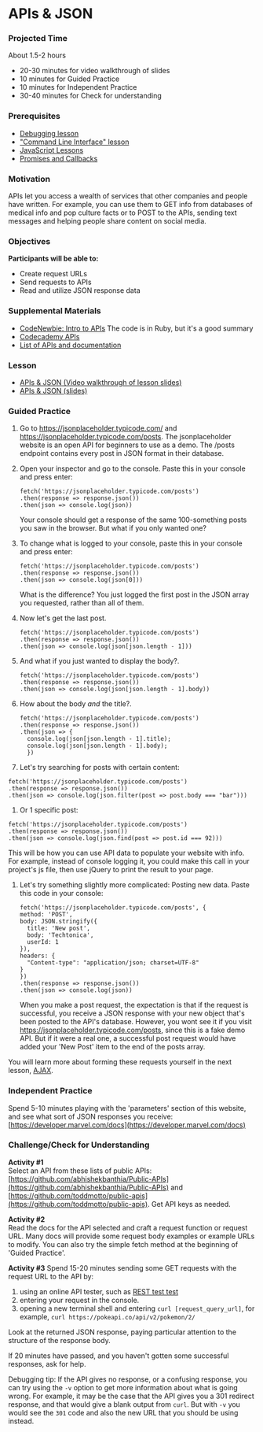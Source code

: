 # APIs & JSON

### Projected Time

About 1.5-2 hours

- 20-30 minutes for video walkthrough of slides
- 10 minutes for Guided Practice
- 10 minutes for Independent Practice
- 30-40 minutes for Check for understanding

### Prerequisites

- [Debugging lesson](/debugging/debugging.md)
- ["Command Line Interface" lesson](/command-line/command-line-interface.md)
- [JavaScript Lessons](/javascript)
- [Promises and Callbacks](javascript/javascript-9.md)

### Motivation

APIs let you access a wealth of services that other companies and people have written. For example, you can use them to GET info from databases of medical info and pop culture facts or to POST to the APIs, sending text messages and helping people share content on social media.

### Objectives

**Participants will be able to:**
- Create request URLs
- Send requests to APIs
- Read and utilize JSON response data

### Supplemental Materials

- [CodeNewbie: Intro to APIs](https://www.codenewbie.org/blogs/an-intro-to-apis) The code is in Ruby, but it's a good summary
- [Codecademy APIs](https://www.codecademy.com/apis)
- [List of APIs and documentation](https://any-api.com/)

### Lesson

- [APIs & JSON (Video walkthrough of lesson slides)](https://drive.google.com/open?id=1sQCNXK9u8VD4xqlxmPVBEzB6mE2OqNFH)
- [APIs & JSON (slides)](https://docs.google.com/presentation/d/1sD3nwQnhbe1wPnAWes0Nbt578tJacTtx0Yqy8XFp7w8/edit?usp=sharing)

### Guided Practice
1. Go to https://jsonplaceholder.typicode.com/ and https://jsonplaceholder.typicode.com/posts. The jsonplaceholder website is an open API for beginners to use as a demo. The /posts endpoint contains every post in JSON format in their database.

1. Open your inspector and go to the console. Paste this in your console and press enter:
    ```
    fetch('https://jsonplaceholder.typicode.com/posts')
    .then(response => response.json())
    .then(json => console.log(json))
    ```
    Your console should get a response of the same 100-something posts you saw in the browser.  But what if you only wanted one?
  
1. To change what is logged to your console, paste this in your console and press enter:
    ```
    fetch('https://jsonplaceholder.typicode.com/posts')
    .then(response => response.json())
    .then(json => console.log(json[0]))
    ```
    What is the difference?  You just logged the first post in the JSON array you requested, rather than all of them.  
  
1.  Now let's get the last post.
    ```
    fetch('https://jsonplaceholder.typicode.com/posts')
    .then(response => response.json())
    .then(json => console.log(json[json.length - 1]))
    ```

1.  And what if you just wanted to display the body?.
    ```
    fetch('https://jsonplaceholder.typicode.com/posts')
    .then(response => response.json())
    .then(json => console.log(json[json.length - 1].body))
    ```
    
1.  How about the body *and* the title?.
    ```
    fetch('https://jsonplaceholder.typicode.com/posts')
    .then(response => response.json())
    .then(json => {
      console.log(json[json.length - 1].title);
      console.log(json[json.length - 1].body);
      })
    ```
1. Let's try searching for posts with certain content:
  ```
  fetch('https://jsonplaceholder.typicode.com/posts')
  .then(response => response.json())
  .then(json => console.log(json.filter(post => post.body === "bar")))
  ```
  
1. Or 1 specific post:
  ```
  fetch('https://jsonplaceholder.typicode.com/posts')
  .then(response => response.json())
  .then(json => console.log(json.find(post => post.id === 92)))
  ```

   This will be how you can use API data to populate your website with info.  For example, instead of console logging it, you could make this call in your project's js file, then use jQuery to print the result to your page.

1. Let's try something slightly more complicated: Posting new data.  Paste this code in your console:
    ```
    fetch('https://jsonplaceholder.typicode.com/posts', {
    method: 'POST',
    body: JSON.stringify({
      title: 'New post',
      body: 'Techtonica',
      userId: 1
    }),
    headers: {
      "Content-type": "application/json; charset=UTF-8"
    }
    })
    .then(response => response.json())
    .then(json => console.log(json))
    ```
    When you make a post request, the expectation is that if the request is successful, you receive a JSON response with your new object that's been posted to the API's database.  However, you wont see it if you visit https://jsonplaceholder.typicode.com/posts, since this is a fake demo API. But if it were a real one, a successful post request would have added your 'New Post' item to the end of the posts array.
    
 You will learn more about forming these requests yourself in the next lesson, [AJAX](/ajax/ajax.md).

### Independent Practice

Spend 5-10 minutes playing with the 'parameters' section of this website, and see what sort of JSON responses you receive: [https://developer.marvel.com/docs](https://developer.marvel.com/docs)

### Challenge/Check for Understanding

**Activity #1**  
Select an API from these lists of public APIs: [https://github.com/abhishekbanthia/Public-APIs](https://github.com/abhishekbanthia/Public-APIs) and [https://github.com/toddmotto/public-apis](https://github.com/toddmotto/public-apis). Get API keys as needed.

**Activity #2**  
Read the docs for the API selected and craft a request function or request URL. Many docs will provide some request body examples or example URLs to modify.  You can also try the simple fetch method at the beginning of 'Guided Practice'.

**Activity #3**
Spend 15-20 minutes sending some GET requests with the request URL to the API by:
1. using an online API tester, such as [REST test test](https://resttesttest.com/)
1. entering your request in the console.
1. opening a new terminal shell and entering `curl [request_query_url]`, for example, `curl https://pokeapi.co/api/v2/pokemon/2/`

Look at the returned JSON response, paying particular attention to the structure of the response body.

If 20 minutes have passed, and you haven't gotten some successful responses, ask for help.

Debugging tip: If the API gives no response, or a confusing response, you can try using the `-v` option to get more information about what is going wrong. For example, it may be the case that the API gives you a 301 redirect response, and that would give a blank output from `curl`. But with `-v` you would see the `301` code and also the new URL that you should be using instead.
